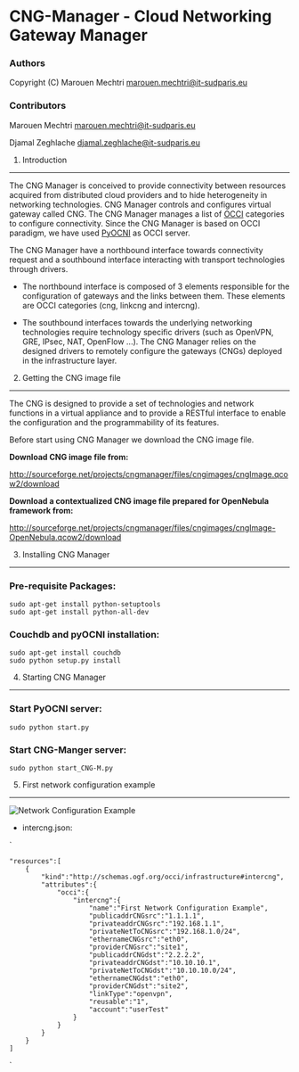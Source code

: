 CNG-Manager - Cloud Networking Gateway Manager
==============================================

### Authors

Copyright (C) Marouen Mechtri <marouen.mechtri@it-sudparis.eu>

### Contributors

Marouen Mechtri <marouen.mechtri@it-sudparis.eu>

Djamal Zeghlache <djamal.zeghlache@it-sudparis.eu>

1. Introduction
---------------

The CNG Manager is conceived to provide connectivity between resources acquired from distributed cloud providers
and to hide heterogeneity in networking technologies. CNG Manager controls and configures virtual gateway called CNG.
The CNG Manager manages a list of [OCCI](http://occi-wg.org/) categories to configure connectivity. Since the CNG Manager is based on OCCI 
paradigm, we have used [PyOCNI](https://github.com/jordan-developer/pyOCNI) as OCCI server.

The CNG Manager have a northbound interface towards connectivity request and a southbound interface
interacting with transport technologies through drivers.

* The northbound interface is composed of 3 elements responsible for the configuration of
gateways and the links between them. These elements are OCCI categories (cng, linkcng and intercng).


* The southbound interfaces towards the underlying networking technologies require technology specific drivers (such as
OpenVPN, GRE, IPsec, NAT, OpenFlow ...). The CNG Manager relies on the designed drivers to remotely configure
the gateways (CNGs) deployed in the infrastructure layer.



2. Getting the CNG image file
-----------------------------

The CNG is designed to provide a set of technologies and network functions in a virtual appliance and to provide a RESTful interface to enable the configuration and the programmability of its features.

Before start using CNG Manager we download the CNG image file.

**Download CNG image file from:**

http://sourceforge.net/projects/cngmanager/files/cngimages/cngImage.qcow2/download

**Download a contextualized CNG image file prepared for OpenNebula framework from:**

http://sourceforge.net/projects/cngmanager/files/cngimages/cngImage-OpenNebula.qcow2/download

3. Installing CNG Manager
-------------------------

### Pre-requisite Packages:

    sudo apt-get install python-setuptools
    sudo apt-get install python-all-dev

### Couchdb and pyOCNI installation:

    sudo apt-get install couchdb
    sudo python setup.py install


4. Starting CNG Manager
-----------------------

### Start PyOCNI server:

    sudo python start.py


### Start CNG-Manger server:

    sudo python start_CNG-M.py


5. First network configuration example
--------------------------------------

![Network Configuration Example](https://raw.github.com/MarouenMechtri/CNG-Manager/master/pyocni/img/config-example.jpg)

* intercng.json:

`

    "resources":[
        {
            "kind":"http://schemas.ogf.org/occi/infrastructure#intercng",
            "attributes":{
                "occi":{
                    "intercng":{
                        "name":"First Network Configuration Example",
                        "publicaddrCNGsrc":"1.1.1.1",
                        "privateaddrCNGsrc":"192.168.1.1",
                        "privateNetToCNGsrc":"192.168.1.0/24",
                        "ethernameCNGsrc":"eth0",
                        "providerCNGsrc":"site1",
                        "publicaddrCNGdst":"2.2.2.2",
                        "privateaddrCNGdst":"10.10.10.1",
                        "privateNetToCNGdst":"10.10.10.0/24",
                        "ethernameCNGdst":"eth0",
                        "providerCNGdst":"site2",
                        "linkType":"openvpn",
                        "reusable":"1",
                        "account":"userTest"
                    }
                }
            }
        }
    ]

`

